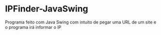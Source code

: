 # IPFinder-JavaSwing
Programa feito com Java Swing com intuito de pegar uma URL de um site e o programa irá informar o IP
